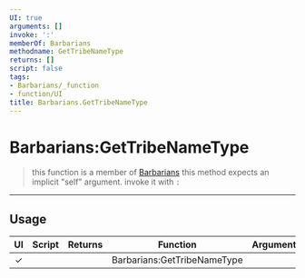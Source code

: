 ```yaml
---
UI: true
arguments: []
invoke: ':'
memberOf: Barbarians
methodname: GetTribeNameType
returns: []
script: false
tags:
- Barbarians/_function
- function/UI
title: Barbarians.GetTribeNameType
---
```

# Barbarians:GetTribeNameType
> this function is a member of [Barbarians](civ-6/lua/Barbarians.md)
> this method expects an implicit "self" argument. invoke it with `:`
-----
## Usage
|  UI | Script | Returns | Function | Arguments |
|:---:|:------:|-------:|:--------:|:---------|
|✓| ||Barbarians:GetTribeNameType||
